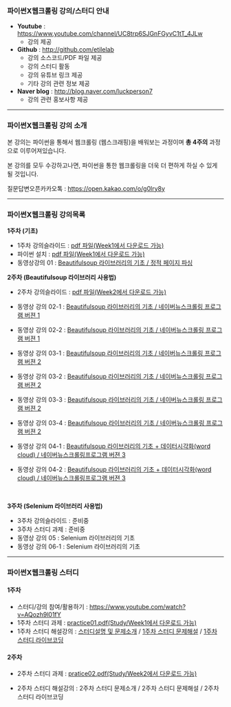 ### 파이썬X웹크롤링 강의/스터디 안내

- **Youtube** :  https://www.youtube.com/channel/UC8trp6SJGnFGyvC1tT_4JLw
  - 강의 제공
- **Github** : http://github.com/etilelab
  - 강의 소스코드/PDF 파일 제공
  - 강의 스터디 활동
  - 강의 유튜브 링크 제공
  - 기타 강의 관련 정보 제공
- **Naver blog** : http://blog.naver.com/luckperson7
  - 강의 관련 홍보사항 제공

------

### 파이썬X웹크롤링 강의 소개

본 강의는 파이썬을 통해서 웹크롤링 (웹스크래핑)을 배워보는 과정이며 **총 4주의** 과정으로 이루어져있습니다.

본 강의를 모두 수강하고나면, 파이썬을 통한 웹크롤링을 더욱 더 편하게 하실 수 있게 될 것입니다.

질문답변오픈카카오톡 : https://open.kakao.com/o/g0lry8y



------

### 파이썬X웹크롤링 강의목록

**1주차 (기초)**

- 1주차 강의슬라이드 : [pdf 파일(Week1에서 다운로드 가능)](https://github.com/etilelab/webcrawling/blob/master/Week1/1주차%20강의슬라이드.pdf)
- 파이썬 설치 : [pdf 파일(Week1에서 다운로드 가능)](https://github.com/etilelab/webcrawling/blob/master/Week1/pythonInstall.pdf)
- 동영상강의 01 : [Beautifulsoup 라이브러리의 기초 / 정적 페이지 파싱](https://youtu.be/QLf-pDoJvjQ)




**2주차 (Beautifulsoup 라이브러리 사용법)**

- 2주차 강의슬라이드 : [pdf 파일(Week2에서 다운로드 가능)](https://github.com/etilelab/webcrawling/blob/master/Week2/2주차%20강의슬라이드.pdf)

- 동영상 강의 02-1 : [Beautifulsoup 라이브러리의 기초 / 네이버뉴스크롤링 프로그램 버젼 1](https://youtu.be/IkZiDDFfJ88)

- 동영상 강의 02-2 : [Beautifulsoup 라이브러리의 기초 / 네이버뉴스크롤링 프로그램 버젼 1](https://youtu.be/BmQTdv3wF-U)

- 동영상 강의 03-1 : [Beautifulsoup 라이브러리의 기초 / 네이버뉴스크롤링 프로그램 버젼 2](https://youtu.be/YYGCbyrgNNk)

- 동영상 강의 03-2 : [Beautifulsoup 라이브러리의 기초 / 네이버뉴스크롤링 프로그램 버젼 2](https://youtu.be/VXAUZag1kIU)

- 동영상 강의 03-3 : [Beautifulsoup 라이브러리의 기초  / 네이버뉴스크롤링 프로그램 버젼 2](https://youtu.be/DTovorjABOk)

- 동영상 강의 03-4 : [Beautifulsoup 라이브러리의 기초 / 네이버뉴스크롤링 프로그램 버젼 2](https://youtu.be/H80LB8cLGI4)

- 동영상 강의 04-1 : [Beautifulsoup 라이브러리의 기초 + 데이터시각화(word cloud) / 네이버뉴스크롤링프로그램 버젼 3](https://youtu.be/zxV2LZ5LIuk)

- 동영상 강의 04-2 : [Beautifulsoup 라이브러리의 기초 + 데이터시각화(word cloud) / 네이버뉴스크롤링프로그램 버젼 3](https://www.youtube.com/watch?v=sAAf8QWT6BI)

  ​

**3주차 (Selenium 라이브러리 사용법)**

- 3주차 강의슬라이드 : 준비중
- 3주차 스터디 과제 : 준비중
- 동영상 강의 05 : Selenium 라이브러리의 기초
- 동영상 강의 06-1 : Selenium 라이브러리의 기초 


------

### 파이썬X웹크롤링 스터디

#### 1주차 

- 스터디/강의 참여/활용하기 : https://www.youtube.com/watch?v=AQozh9l01fY
- 1주차 스터디 과제 : [practice01.pdf(Study/Week1에서 다운로드 가능)](https://github.com/etilelab/webcrawling/blob/master/Study/Week1/practice01.pdf)
- 1주차 스터디 해설강의 : [스터디설명 및 문제소개](https://www.youtube.com/watch?v=AQozh9l01fY) / [1주차 스터디 문제해설](https://youtu.be/ClSH-dGiLo8) / [1주차 스터디 라이브코딩](https://youtu.be/V2gAIYzl568)

#### 2주차

- 2주차 스터디 과제 : [pratice02.pdf(Study/Week2에서 다운로드 가능)](https://github.com/etilelab/webcrawling/blob/master/Study/Week2/practice02.pdf)

- 2주차 스터디 해설강의 : 2주차 스터디 문제소개 / 2주차 스터디 문제해설 / 2주차 스터디 라이브코딩

  ​